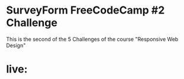 # SurveyForm FreeCodeCamp #2 Challenge
This is the second of the 5 Challenges of the course "Responsive Web Design"
# live:
